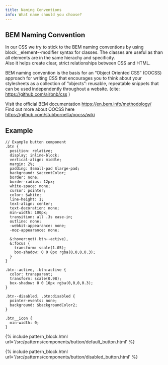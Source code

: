 ```yaml
---
title: Naming Conventions
info: What name should you choose?
---
```


## BEM Naming Convention
In our CSS we try to stick to the BEM naming conventions by using block__element--modifier syntax for classes.
The classes are useful as than all elements are in the same hierachy and specificity.   
Also it helps create clear, strict relationships between CSS and HTML.  
  
BEM naming convention is the basis for an “Object Oriented CSS” (OOCSS) approach for writing CSS that encourages you to think about your stylesheets as a collection of “objects”: reusable, repeatable snippets that can be used independently throughout a website. (cite: <a href="https://github.com/airbnb/css">https://github.com/airbnb/css</a> ) 

Visit the official BEM documentation <a href="https://en.bem.info/methodology/">https://en.bem.info/methodology/</a>  
Find out more about OOCSS here <a href="https://github.com/stubbornella/oocss/wiki/">https://github.com/stubbornella/oocss/wiki</a>
  

## Example

```
// Example button component
.btn {
  position: relative;
  display: inline-block;
  vertical-align: middle;
  margin: 2%;
  padding: $small-pad $large-pad;
  background: $accentColor;
  border: none;
  border-radius: 12px;
  white-space: none;
  cursor: pointer;
  color: $white;
  line-height: 1;
  text-align: center;
  text-decoration: none;
  min-width: 100px;
  transition: all .3s ease-in;
  outline: none;
  -webkit-appearance: none;
  -moz-appearance: none;

  &:hover:not(.btn--active),
  &:focus {
    transform: scale(1.05);
    box-shadow: 0 0 8px rgba(0,0,0,0.3);
  }
}

.btn--active, .btn:active {
  color: transparent;
  transform: scale(0.98);
  box-shadow: 0 0 10px rgba(0,0,0,0.3);
}

.btn--disabled, .btn:disabled {
  pointer-events: none;
  background: $backgroundColor2;
}

.btn__icon {
  min-width: 0;
}
```

{% include pattern_block.html url='/src/patterns/components/button/default_button.html' %}

{% include pattern_block.html url='/src/patterns/components/button/disabled_button.html' %}

